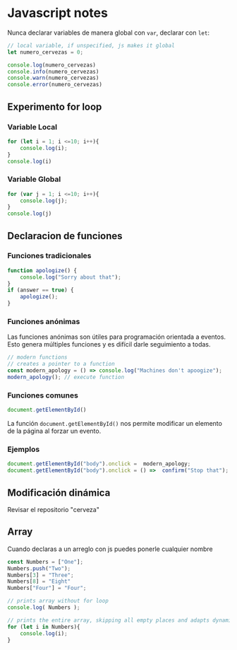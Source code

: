 # Javascript notes

Nunca declarar variables de manera global con `var`, declarar con `let`:

``` javascript
// local variable, if unspecified, js makes it global
let numero_cervezas = 0;

console.log(numero_cervezas) 
console.info(numero_cervezas)
console.warn(numero_cervezas)
console.error(numero_cervezas)
```

## Experimento for loop

### Variable Local

```javascript 
for (let i = 1; i <=10; i++){
    console.log(i);
}
console.log(i)
```

### Variable Global

```javascript
for (var j = 1; i <=10; i++){
    console.log(j);
}
console.log(j)
```

## Declaracion de funciones

### Funciones tradicionales

```javascript
function apologize() {
    console.log("Sorry about that");
}
if (answer == true) {
    apologize();
}
```

### Funciones anónimas

Las funciones anónimas son útiles para programación orientada a eventos. Esto genera múltiples funciones y es difícil darle seguimiento a todas.

```javascript
// modern functions
// creates a pointer to a function
const modern_apology = () => console.log("Machines don't apoogize");
modern_apology(); // execute function
```

### Funciones comunes

```javascript
document.getElementById()
```

La función `document.getElementById()` nos permite modificar un elemento de la página al forzar un evento.

### Ejemplos

```javascript
document.getElementById("body").onclick =  modern_apology;
document.getElementById("body").onclick = () =>  confirm("Stop that");
```

## Modificación dinámica

Revisar el repositorio "cerveza"

## Array

Cuando declaras a un arreglo con js puedes ponerle cualquier nombre

```javascript
const Numbers = ["One"];
Numbers.push("Two");
Numbers[3] = "Three";
Numbers[8] = "Eight"
Numbers["Four"] = "Four";

// prints array without for loop
console.log( Numbers );

// prints the entire array, skipping all empty places and adapts dynamically
for (let i in Numbers){
    console.log(i);
}
```
